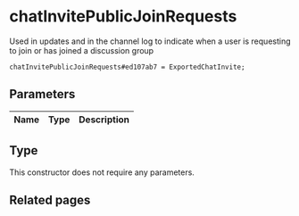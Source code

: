 # chatInvitePublicJoinRequests
Used in updates and in the channel log to indicate when a user is requesting to join or has joined a discussion group

```
chatInvitePublicJoinRequests#ed107ab7 = ExportedChatInvite;
```

## Parameters
| Name | Type | Description |
| ---- | :----: | ----------- |


## Type
This constructor does not require any parameters.

## Related pages
